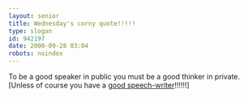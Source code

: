 ```yaml
---
layout: senior
title: Wednesday's corny quote!!!!!
type: slogan
id: 942197
date: 2000-09-28 03:04
robots: noindex
---
```

To be a good speaker in public you must be a good thinker in private. [Unless of course you have a <a href="http://news.bbc.co.uk/hi/english/in_depth/uk_politics/2000/conferences/labour/newsid_943000/943095.stm">good speech-writer</a>!!!!!!]